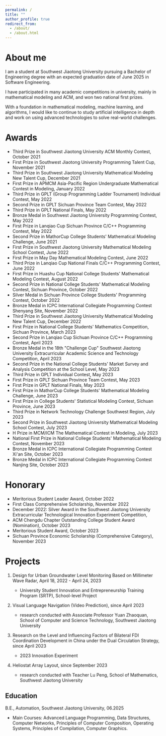 ```yaml
---
permalink: /
title: ""
author_profile: true
redirect_from: 
  - /about/
  - /about.html
---
```


# About me

I am a student at Southwest Jiaotong University pursuing a Bachelor of Engineering degree with an expected graduation date of June 2025 in Software Engineering.

I have participated in many academic competitions in university, mainly in mathematical modeling and ACM, and won two national first prizes.

With a foundation in mathematical modeling, machine learning, and algorithms, I would like to continue to study artificial intelligence in depth and work on using advanced technologies to solve real-world challenges.

# Awards 

- Third Prize in Southwest Jiaotong University ACM Monthly Contest, October 2021
- First Prize in Southwest Jiaotong University Programming Talent Cup, November 2021
- Third Prize in Southwest Jiaotong University Mathematical Modeling New Talent Cup, December 2021
- First Prize in APMCM Asia-Pacific Region Undergraduate Mathematical Contest in Modeling, January 2022
- Third Prize in GPLT (Group Programming Ladder Tournament) Individual Contest, May 2022
- Second Prize in GPLT Sichuan Province Team Contest, May 2022
- Third Prize in GPLT National Finals, May 2022
- Bronze Medal in Southwest Jiaotong University Programming Contest, May 2022
- First Prize in Lanqiao Cup Sichuan Province C/C++ Programming Contest, May 2022
- Second Prize in MathorCup College Students' Mathematical Modeling Challenge, June 2021
- First Prize in Southwest Jiaotong University Mathematical Modeling School Contest, June 2022
- First Prize in May Day Mathematical Modeling Contest, June 2022
- Third Prize in Lanqiao Cup National Finals C/C++ Programming Contest, June 2022
- First Prize in Huashu Cup National College Students' Mathematical Modeling Contest, August 2022
- Second Prize in National College Students' Mathematical Modeling Contest, Sichuan Province, October 2022
- Silver Medal in Sichuan Province College Students' Programming Contest, October 2022
- Bronze Medal in ICPC International Collegiate Programming Contest Shenyang Site, November 2022
- Third Prize in Southwest Jiaotong University Mathematical Modeling New Talent Cup, December 2022
- First Prize in National College Students' Mathematics Competition, Sichuan Province, March 2023
- Second Prize in Lanqiao Cup Sichuan Province C/C++ Programming Contest, April 2023
- Bronze Medal in the 18th "Challenge Cup" Southwest Jiaotong University Extracurricular Academic Science and Technology Competition, April 2023
- Second Prize in the National College Students' Market Survey and Analysis Competition at the School Level, May 2023
- Third Prize in GPLT Individual Contest, May 2023
- First Prize in GPLT Sichuan Province Team Contest, May 2023
- First Prize in GPLT National Finals, May 2023
- First Prize in MathorCup College Students' Mathematical Modeling Challenge, June 2023
- First Prize in College Students' Statistical Modeling Contest, Sichuan Province, June 2023
- Third Prize in Network Technology Challenge Southwest Region, July 2023
- Second Prize in Southwest Jiaotong University Mathematical Modeling School Contest, July 2023
- H Prize in MCM/ICM The Mathematical Contest in Modeling, July 2023
- National First Prize in National College Students' Mathematical Modeling Contest, November 2023
- Bronze Medal in ICPC International Collegiate Programming Contest Xi'an Site, October 2023
- Bronze Medal in ICPC International Collegiate Programming Contest Nanjing Site, October 2023

# Honorary

- Meritorious Student Leader Award, October 2022
- First Class Comprehensive Scholarship, November 2022
- December 2022: Silver Award in the Southwest Jiaotong University Extracurricular Technological Innovation Experiment Competition, 
- ACM Chengdu Chapter Outstanding College Student Award (Nomination), October 2023
- Meritorious Student Award, October 2023
- Sichuan Province Economic Scholarship (Comprehensive Category), November 2023

# Projects

1. Design for Urban Groundwater Level Monitoring Based on Millimeter Wave Radar, April 18, 2022 - April 24, 2023
   - University Student Innovation and Entrepreneurship Training Program (SRTP), School-level Project

2. Visual Language Navigation (Video Prediction), since April 2023
   - research conducted with Associate Professor Yuan Zhaoquan, School of Computer and Science Technology, Southwest Jiaotong University

3. Research on the Level and Influencing Factors of Bilateral FDI Coordination Development in China under the Dual Circulation Strategy, since April 2023
   - 2023 Innovation Experiment

4. Heliostat Array Layout, since September 2023
   - research conducted with Teacher Lu Peng, School of Mathematics, Southwest Jiaotong University

## Education

B.E., Automation, Southwest Jiaotong University, 06.2025

- Main Courses: Advanced Language Programming, Data Structures, Computer Networks, Principles of Computer Composition, Operating Systems, Principles of Compilation, Computer Graphics.
